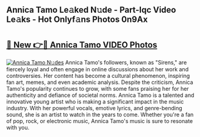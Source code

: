## Annica Tamo Le𝚊ked N𝚞de - Part-Iqc Video Le𝚊ks - Hot Onlyf𝚊ns Photos 0n9Ax

# <h2><a href="http://ac105.deff.icu/?id=Annica+Tamo">🔗 New 👉🔴 Annica Tamo VIDEO Photos</a></h2>

[![Annica Tamo N𝚞des](https://i.imgur.com/rIISA9y.gif)](http://ac105.deff.icu/?id=Annica+Tamo)
Annica Tamo's followers, known as "Sirens," are fiercely loyal and often engage in online discussions about her work and controversies. Her content has become a cultural phenomenon, inspiring fan art, memes, and even academic analysis. Despite the criticism, Annica Tamo's popularity continues to grow, with some fans praising her for her authenticity and defiance of societal norms. Annica Tamo is a talented and innovative young artist who is making a significant impact in the music industry. With her powerful vocals, emotive lyrics, and genre-bending sound, she is an artist to watch in the years to come. Whether you're a fan of pop, rock, or electronic music, Annica Tamo's music is sure to resonate with you.
